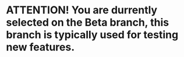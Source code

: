 # ATTENTION! You are durrently selected on the Beta branch, this branch is typically used for testing new features.
